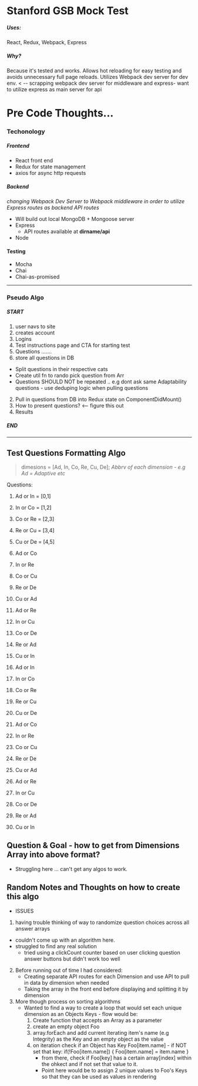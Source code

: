 # Stanford GSB Mock Test

##### Uses: 
React, Redux, Webpack, Express
##### Why?
Because it's tested and works. Allows hot reloading for easy testing and avoids unnecessary full page reloads. Utilizes Webpack dev server for dev env. < -- scrapping webpack dev server for middleware and express- want to utilize express as main server for api

# Pre Code Thoughts...
### Techonology
##### Frontend
* React front end
* Redux for state management
* axios for async http requests
##### Backend
*changing Webpack Dev Server to Webpack middleware in order to utilize Express routes as backend API routes*
* Will build out local MongoDB + Mongoose server
* Express
  * API routes available at __dirname/api__
* Node

#### Testing
* Mocha
* Chai
* Chai-as-promised

<hr/>

### Pseudo Algo
##### START
1. user navs to site
2. creates account
3. Logins
4. Test instructions page and CTA for starting test
5. Questions .......
 1. store all questions in DB
   * Split questions in their respective cats
   * Create util fn to rando pick question from Arr
   * Questions SHOULD NOT be repeated .. e.g dont ask same Adaptability questions - use deduping logic when pulling questions
  
 2. Pull in questions from DB into Redux state on ComponentDidMount()
 3. How to present questions? <-- figure this out
6. Results
##### END

<hr/>

## Test Questions Formatting Algo
> dimesions = [Ad, In, Co, Re, Cu, De]; *Abbrv of each dimension - e.g Ad = Adaptive etc*

Questions:
1. Ad or In = [0,1]
2. In or Co = [1,2]
3. Co or Re = [2,3] 
4. Re or Cu = [3,4]
5. Cu or De = [4,5]

6. Ad or Co
7. In or Re
8. Co or Cu
9. Re or De
10. Cu or Ad

11. Ad or Re
12. In or Cu
13. Co or De
14. Re or Ad
15. Cu or In

16. Ad or In
17. In or Co
18. Co or Re 
29. Re or Cu
20. Cu or De

21. Ad or Co
22. In or Re
23. Co or Cu
24. Re or De
25. Cu or Ad

26. Ad or Re
27. In or Cu
28. Co or De
29. Re or Ad
30. Cu or In

## Question & Goal - how to get from Dimensions Array into above format?
 * Struggling here ... can't get any algos to work.
 
## Random Notes and Thoughts on how to create this algo
* ISSUES
1. having trouble thinking of way to randomize question choices across all answer arrays
  * couldn't come up with an algorithm here.
  * struggled to find any real solution
    * tried using a clickCount counter based on user clicking question answer buttons but didn't work too well
2. Before running out of time I had considered:
    * Creating separate API routes for each Dimension and use API to pull in data by dimension when needed
    * Taking the array in the front end before displaying and splitting it by dimension
3. More though process on sorting algorithms
    * Wanted to find a way to create a loop that would set each unique dimension as an Objects Keys - flow would be:
        1. Create function that accepts an Array as a parameter
        2. create an empty object Foo
        3. array.forEach and add current iterating item's name (e.g Integrity) as the Key and an empty object as the value
        4. on iteration check if an Object has Key Foo[item.name] - if NOT set that key:
        if(!Foo[item.name]) { Foo[item.name] = item.name }
            * from there, check if Foo[key] has a certain array[index] within the ohkect and if not set that value to it.
            * Point here would be to assign 2 unique values to Foo's Keys so that they can be used as values in rendering
